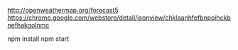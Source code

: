 http://openweathermap.org/forecast5  
https://chrome.google.com/webstore/detail/jsonview/chklaanhfefbnpoihckbnefhakgolnmc  

npm install
npm start
